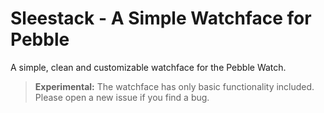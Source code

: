 Sleestack - A Simple Watchface for Pebble
===================

A simple, clean and customizable watchface for the Pebble Watch.

> **Experimental:** The watchface has only basic functionality included. Please open a new issue if you find a bug.
